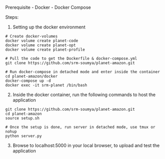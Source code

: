 Prerequisite
    - Docker
    - Docker Compose

Steps:

1. Setting up the docker environment
``` 
# Create docker-volumes
docker volume create planet-code
docker volume create planet-opt
docker volume create planet-profile

# Pull the code to get the Dockerfile & docker-compose.yml
git clone https://github.com/srm-soumya/planet-amazon.git

# Run docker-compose in detached mode and enter inside the container
cd planet-amazon/docker
docker-compose up -d
docker exec -it srm-planet /bin/bash
```

2. Inside the docker container, run the following commands to host the application
```
git clone https://github.com/srm-soumya/planet-amazon.git
cd planet-amazon
source setup.sh

# Once the setup is done, run server in detached mode, use tmux or nohup
python server.py
```

3. Browse to localhost:5000 in your local browser, to upload and test the application